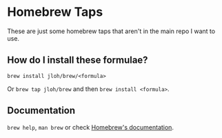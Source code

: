 # Homebrew Taps

These are just some homebrew taps that aren't in the main repo I want to use.

## How do I install these formulae?
`brew install jloh/brew/<formula>`

Or `brew tap jloh/brew` and then `brew install <formula>`.

## Documentation
`brew help`, `man brew` or check [Homebrew's documentation](https://docs.brew.sh).
